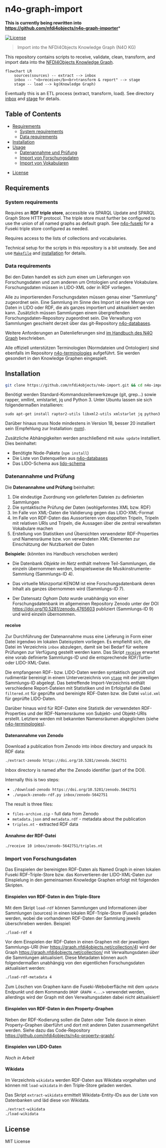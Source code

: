 # n4o-graph-import

**This is currently being rewritten into <https://github.com/nfdi4objects/n4o-graph-importer>***

[![License](https://img.shields.io/github/license/nfdi4objects/n4o-graph-import.svg)](https://github.com/nfdi4objects/n4o-graph-import/blob/master/LICENSE)

> Import into the NFDI4Objects Knowledge Graph (N4O KG)

This repository contains scripts to receive, validate, clean, transform, and import data into the [NFDI4Objects Knowledge Graph](https://graph.nfdi4objects.net/).

```mermaid
flowchart LR
    sources(sources) -- extract --> inbox
    inbox -- "<b>receive</b><br>transform & report" --> stage
    stage -- load --> kg(Knowledge Graph)
```

Eventually this is an ETL process (extract, transform, load). See directory [inbox](inbox) and [stage](stage) for details.

## Table of Contents

- [Requirements](#requirements)
  - [System requirements](#system-requirements)
  - [Data requirements](#data-requirements)
- [Installation](#installation)
- [Usage](#usage)
  - [Datenannahme und Prüfung](#datenannahme-und-prüfung)
  - [Import von Forschungsdaten](#import-von-forschungsdaten)
  - [Import von Vokabularen](#import-von-vokabularen)
<!-- [Development](#development) -->
- [License](#license)

## Requirements

### System requirements

Requires an **RDF triple store**, accessible via SPARQL Update and SPARQL Graph Store HTTP protocol. The triple store must further be configured to use the union of all named graphs as default graph. See [n4o-fuseki](https://github.com/nfdi4objects/n4o-fuseki) for a Fuseki triple store configured as needed.

Requires access to the lists of collections and vocabularies.

Technical setup for the scripts in this repository is a bit unsteady. See and
use [`Makefile`](Makefile) and [installation](#installation) for details.

### Data requirements

Bei den Daten handelt es sich zum einen um Lieferungen von Forschungsdaten und
zum anderen um Ontologien und andere Vokabulare. Forschungsdaten müssen in
LIDO-XML oder in RDF vorliegen.

Alle zu importierenden Forschungsdaten müssen genau einer "Sammlung" zugeordnet
sein. Eine Sammlung im Sinne des Import ist eine Menge von Daten in LIDO oder
RDF, die als ganzes importiert und aktualisiert werden kann. Zusätzlich müssen
Sammlungen einem übergreifenden Forschungsdaten-Repository
zugeordnet sein. Die Verwaltung von Sammlungen geschieht derzeit über
das git-Repository [n4o-databases].

Weitere Anforderungen an Datenlieferungen sind [im Handbuch des N4O
Graph](https://nfdi4objects.github.io/n4o-graph/sources.html) beschrieben.

Alle offiziell unterstützen Terminologien (Normdateien und Ontologien) sind
ebenfalls im Repository [n4o-terminologies] aufgeführt. Sie werden gesondert in den
Knowledge Graphen eingespielt.

[n4o-databases]: https://github.com/nfdi4objects/n4o-databases/
[n4o-terminologies]: https://github.com/nfdi4objects/n4o-terminologies/

## Installation

~~~sh
git clone https://github.com/nfdi4objects/n4o-import.git && cd n4o-import
~~~

Benötigt werden Standard-Kommandozeilenwerkzeuge (git, grep...) sowie rapper, xmllint, xmlstarlet, jq und Python 3. Unter Ubuntu lassen sie sich folgendermaßen installieren:

~~~
sudo apt-get install raptor2-utils libxml2-utils xmlstarlet jq python3
~~~

Darüber hinaus muss Node mindestens in Version 18, besser 20 installiert sein (Empfehlung zur Installation: [nvm](https://github.com/nvm-sh/nvm?tab=readme-ov-file#installing-and-updating)).

Zusätzliche Abhängigkeiten werden anschließend mit `make update` installiert. Dies beinhaltet:

- Benötigte Node-Pakete (`npm install`)
- Die Liste von Datenquellen aus [n4o-databases]
- Das LIDO-Schema aus [lido-schema](https://github.com/nfdi4objects/lido-schema/)

### Datenannahme und Prüfung

Die **Datenannahme und Prüfung** beinhaltet:

1. Die eindeutige Zuordnung von gelieferten Dateien zu definierten Sammlungen
2. Die syntaktische Prüfung der Daten (wohlgeformtes XML bzw. RDF)
3. Im Falle von XML-Daten die Validierung gegen das LIDO-XML-Format
4. Im Falle von RDF-Daten das Aussortieren von doppelten Tripeln, Tripeln mit relativen URIs und Tripeln, die  Aussagen über die zentral verwalteten Vokabulare machen
5. Erstellung von Statistiken und Übersichten verwendeter RDF-Properties und Namensräume bzw. von verwendeten XML-Elementen zur Einschätzung der Nutzbarkeit der Daten

**Beispiele:** (könnten ins Handbuch verschoben werden)

- Die Datenbank *Objekte im Netz* enthält mehrere Teil-Sammlungen, die einzeln 
  übernommen werden, beispielsweise die Musikinstrumente-Sammlung (Sammlungs-ID 4). 

- Das virtuelle Münzportal KENOM ist eine Forschungsdatenbank deren Inhalt
  als ganzes übernommen wird (Sammlungs-ID 7).

- Der Datensatz *Ogham Data* wurde unabhängig von einer Forschungsdatenbank im
  allgemeinen Repository Zenodo unter der DOI <https://doi.org/10.5281/zenodo.4765603>
  publiziert (Sammlungs-ID 9) und wird einzeln übernommen.

#### receive

Zur Durchführung der Datenannahme muss eine Lieferung in Form einer Datei irgendwo im lokalen Dateisystem vorliegen. Es empfiehlt sich, die Datei im Verzeichnis `inbox` abzulegen, damit sie bei Bedarf für weitere Prüfungen zur Verfügung gestellt werden kann. Das Skript [`receive`](receive) erwartet eine vorab definierte Sammlungs-ID und die entsprechende RDF/Turtle- oder LIDO-XML-Datei.

Die empfangenen RDF- bzw. LIDO-Daten werden syntaktisch geprüft und rudimentär
bereinigt in einem Unterverzeichnis von [`stage`](stage) mit der jeweiligen
Sammlungs-ID abgelegt. Das betreffende Import-Verzeichnis enthält verschiedene
Report-Dateien mit Statistiken und im Erfolgsfall die Datei `filtered.nt` für
geprüfte und bereinigte RDF-Daten bzw. die Datei `valid.xml` für geprüfte
LIDO-Daten.

Darüber hinaus wird für RDF-Daten eine Statistik der verwendeten RDF-Properties
und der RDF-Namensräume von Subjekt- und Objekt-URIs erstellt. Letztere werden
mit bekannten Namensräumen abgeglichen (siehe [n4o-terminologies]).

#### Datenannahme von Zenodo

Download a publication from Zenodo into inbox directory and unpack its RDF data:

~~~sh
./extract-zenodo https://doi.org/10.5281/zenodo.5642751
~~~

Inbox directory is named after the Zenodo identifier (part of the DOI).

Internally this is two steps:

- `./download-zenodo https://doi.org/10.5281/zenodo.5642751`
- `./unpack-zenodo-rdf.py inbox/zenodo-5642751`

The result is three files:

- `files-archive.zip` - full data from Zenodo
- `metadata.json` and `metadata.rdf` - metadata about the publication
- `triples.nt` - extracted RDF data

#### Annahme der RDF-Datei

~~~sh
./receive 10 inbox/zenodo-5642751/triples.nt
~~~

### Import von Forschungsdaten

Das Einspielen der bereinigten RDF-Daten als Named Graph in einen lokalen Fuseki RDF-Triple-Store bzw. das Konvertieren der LIDO-XML-Daten zur Einspielung in den gemeinsamen Knowledge Graphen erfolgt mit folgenden Skripten.

#### Einspielen von RDF-Daten in den Triple-Store

Mit dem Skript `load-rdf` können Sammlungen und Informationen über Sammlungen
(sources) in einen lokalen RDF-Triple-Store (Fuseki) geladen werden, wobei die
vorhandenen RDF-Daten der Sammlung jeweils überschrieben werden. Beispiel:

~~~sh
./load-rdf 4
~~~

Vor dem Einspielen der RDF-Daten in einen Graphen mit der jeweiligen Sammlungs-URI (hier <https://graph.nfdi4objects.net/collection/4>) wird der Graph 
<https://graph.nfdi4objects.net/collection/> mit Verwaltungsdaten _über_ die Sammlungen aktualisiert.
Diese Metadaten können auch folgendermaßen unabhängig von den eigentlichen Forschungsdaten aktualisiert werden:

~~~sh
./load-rdf-metadata 4
~~~

Zum Löschen von Graphen kann die Fuseki-Weboberfläche mit dem `update` Endpunkt und dem Kommando `DROP GRAPH <...>` verwendet werden, allerdings wird der Graph mit den Verwaltungsdaten dabei nicht aktualisiert!

#### Einspielen von RDF-Daten in den Property-Graphen

Neben der RDF-Kodierung sollen die Daten oder Teile davon in einen Property-Graphen überführt und dort mit anderen Daten zusammengeführt werden. Siehe dazu das Code-Repository <https://github.com/nfdi4objects/n4o-property-graph/>.

#### Einspielen von LIDO-Daten

*Noch in Arbeit*

#### Wikidata

Im Verzeichnis `wikidata` werden RDF-Daten aus Wikidata vorgehalten und können mit `load-wikidata` in den Triple-Store geladen werden.

Das Skript `extract-wikidata` ermittelt Wikidata-Entity-IDs aus der Liste von Datenbanken und läd diese von Wikidata.

~~~sh
./extract-wikidata
./load-wikidata
~~~

## License

MIT License

